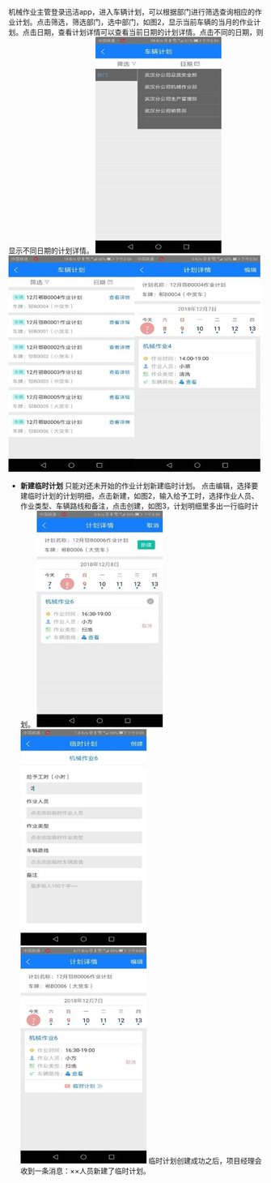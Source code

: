 机械作业主管登录迅洁app，进入车辆计划，可以根据部门进行筛选查询相应的作业计划。点击筛选，筛选部门，选中部门，如图2，显示当前车辆的当月的作业计划。点击日期，查看计划详情可以查看当前日期的计划详情。点击不同的日期，则显示不同日期的计划详情。
![](images/3001-1.jpg)![](images/3002-1.jpg)![](images/3003-1.jpg)
* **新建临时计划**
             只能对还未开始的作业计划新建临时计划。
点击编辑，选择要建临时计划的计划明细，点击新建，如图2，输入给予工时，选择作业人员、作业类型、车辆路线和备注，点击创建，如图3，计划明细里多出一行临时计划。
![](images/3004-1.jpg)![](images/3005-1.jpg)![](images/3006-1.jpg)
             临时计划创建成功之后，项目经理会收到一条消息：××人员新建了临时计划。